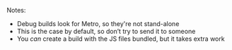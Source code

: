 Notes:
- Debug builds look for Metro, so they're not stand-alone
- This is the case by default, so don’t try to send it to someone
- You _can_ create a build with the JS files bundled, but it takes extra work
